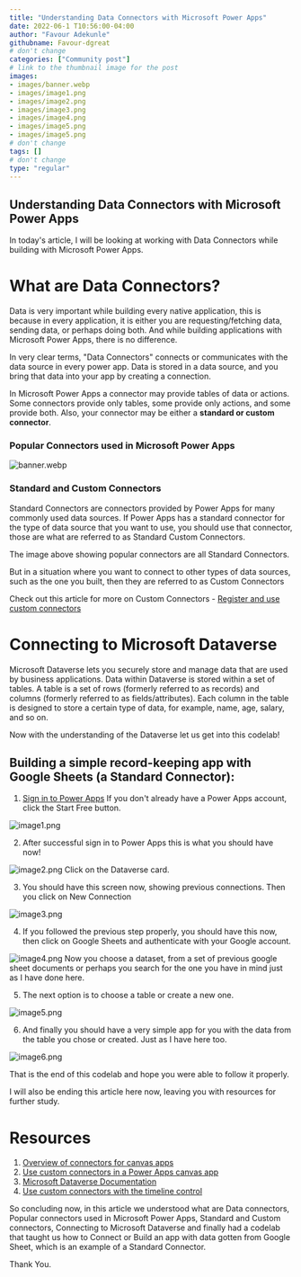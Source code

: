 ```yaml
---
title: "Understanding Data Connectors with Microsoft Power Apps"
date: 2022-06-1 T10:56:00-04:00
author: "Favour Adekunle"
githubname: Favour-dgreat
# don't change
categories: ["Community post"]
# link to the thumbnail image for the post
images:
- images/banner.webp
- images/image1.png
- images/image2.png
- images/image3.png
- images/image4.png
- images/image5.png
- images/image5.png
# don't change
tags: []
# don't change
type: "regular"
---
```


## Understanding Data Connectors with Microsoft Power Apps

In today's article, I will be looking at working with Data Connectors while building with Microsoft Power Apps. 

# What are Data Connectors?
Data is very important while building every native application, this is because in every application, it is either you are requesting/fetching data, sending data, or perhaps doing both. And while building applications with Microsoft Power Apps, there is no difference. 

In very clear terms, "Data Connectors" connects or communicates with the data source in every power app. Data is stored in a data source, and you bring that data into your app by creating a connection.

In Microsoft Power Apps a connector may provide tables of data or actions. Some connectors provide only tables, some provide only actions, and some provide both. Also, your connector may be either a **standard or custom connector**.


### Popular Connectors used in Microsoft Power Apps


![banner.webp](images/banner.webp)


### Standard and Custom Connectors
Standard Connectors are connectors provided by Power Apps for many commonly used data sources. If Power Apps has a standard connector for the type of data source that you want to use, you should use that connector, those are what are referred to as Standard Custom Connectors.

The image above showing popular connectors are all Standard Connectors. 

But in a situation where you want to connect to other types of data sources, such as the one you built, then they are referred to as Custom Connectors 

Check out this article for more on  Custom Connectors - [Register and use custom connectors](https://docs.microsoft.com/en-us/powerapps/maker/canvas-apps/register-custom-api)


# Connecting to Microsoft Dataverse

Microsoft Dataverse lets you securely store and manage data that are used by business applications. 
Data within Dataverse is stored within a set of tables. A table is a set of rows (formerly referred to as records) and columns (formerly referred to as fields/attributes). Each column in the table is designed to store a certain type of data, for example, name, age, salary, and so on.

Now with the understanding of the Dataverse let us get into this codelab!

## Building a simple record-keeping app with Google Sheets (a Standard Connector):
1. [Sign in to Power Apps](https://powerapps.microsoft.com/en-gb/) If you don't already have a Power Apps account, click the Start Free button. 

![image1.png](images/image1.png)

2. After successful sign in to Power Apps this is what you should have now! 

![image2.png](images/image2.png) 
Click on the Dataverse card. 

3. You should have this screen now, showing previous connections. Then you click on New Connection

![image3.png](images/image3.png)

4. If you followed the previous step properly, you should have this now, then click on Google Sheets and authenticate with your Google account. 

![image4.png](images/image4.png)
Now you choose a dataset, from a set of previous google sheet documents or perhaps you search for the one you have in mind just as I have done here. 

5. The next option is to choose a table or create a new one. 

![image5.png](images/image5.png)

6. And finally you should have a very simple app for you with the data from the table you chose or created. Just as I have here too. 

![image6.png](images/image6.png)

That is the end of this codelab and hope you were able to follow it properly. 

I will also be ending this article here now, leaving you with resources for further study. 

# Resources
1. [Overview of connectors for canvas apps](https://docs.microsoft.com/en-us/powerapps/maker/canvas-apps/connections-list)
2. [Use custom connectors in a Power Apps canvas app](https://docs.microsoft.com/en-us/learn/modules/use-custom-connectors-in-powerapps-canvas-app/)
3. [Microsoft Dataverse Documentation](https://docs.microsoft.com/en-us/powerapps/maker/data-platform/)
4. [Use custom connectors with the timeline control](https://docs.microsoft.com/en-us/powerapps/maker/model-driven-apps/custom-connectors-timeline-control)

So concluding now, in this article we understood what are Data connectors, Popular connectors used in Microsoft Power Apps, Standard and Custom connectors, Connecting to Microsoft Dataverse and finally had a codelab that taught us how to Connect or Build an app with data gotten from Google Sheet, which is an example of a Standard Connector. 

Thank You. 
